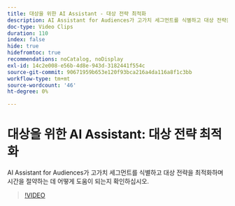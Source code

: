 ```yaml
---
title: 대상을 위한 AI Assistant - 대상 전략 최적화
description: AI Assistant for Audiences가 고가치 세그먼트를 식별하고 대상 전략을 최적화하며 시간을 절약하는 데 어떻게 도움이 되는지 확인하십시오.
doc-type: Video Clips
duration: 110
index: false
hide: true
hidefromtoc: true
recommendations: noCatalog, noDisplay
exl-id: 14c2e008-e56b-4d8e-943d-3182441f554c
source-git-commit: 90671959b653e120f93bca216a4da116a8f1c3bb
workflow-type: tm+mt
source-wordcount: '46'
ht-degree: 0%

---
```


# 대상을 위한 AI Assistant: 대상 전략 최적화

AI Assistant for Audiences가 고가치 세그먼트를 식별하고 대상 전략을 최적화하며 시간을 절약하는 데 어떻게 도움이 되는지 확인하십시오.

<!-- 62_S508_3442517_109_ai-assistant-for-audiences-optimizing-audience-strategies -->
>[!VIDEO](https://video.tv.adobe.com/v/3458285/?learn=on&enablevpops=true)
